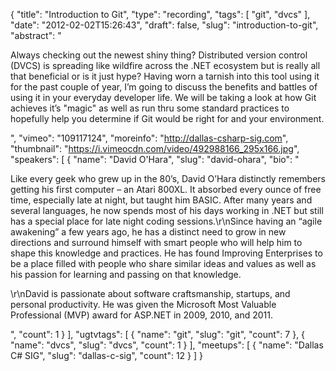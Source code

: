 {
  "title": "Introduction to Git",
  "type": "recording",
  "tags": [
    "git",
    "dvcs"
  ],
  "date": "2012-02-02T15:26:43",
  "draft": false,
  "slug": "introduction-to-git",
  "abstract": "<p>Always checking out the newest shiny thing? Distributed version control (DVCS) is spreading like wildfire across the .NET ecosystem but is really all that beneficial or is it just hype? Having worn a tarnish into this tool using it for the past couple of year, I’m going to discuss the benefits and battles of using it in your everyday developer life. We will be taking a look at how Git achieves it’s \"magic\" as well as run thru some standard practices to hopefully help you determine if Git would be right for and your environment.</p>",
  "vimeo": "109117124",
  "moreinfo": "http://dallas-csharp-sig.com",
  "thumbnail": "https://i.vimeocdn.com/video/492988166_295x166.jpg",
  "speakers": [
    {
      "name": "David O'Hara",
      "slug": "david-ohara",
      "bio": "<p>Like every geek who grew up in the 80’s, David O’Hara distinctly remembers getting his first computer – an Atari 800XL. It absorbed every ounce of free time, especially late at night, but taught him BASIC. After many years and several languages, he now spends most of his days working in .NET but still has a special place for late night coding sessions.\r\nSince having an “agile awakening” a few years ago, he has a distinct need to grow in new directions and surround himself with smart people who will help him to shape this knowledge and practices. He has found Improving Enterprises to be a place filled with people who share similar ideas and values as well as his passion for learning and passing on that knowledge.</p><p>\r\nDavid is passionate about software craftsmanship, startups, and personal productivity. He was given the Microsoft Most Valuable Professional (MVP) award for ASP.NET  in 2009, 2010, and 2011.</p>",
      "count": 1
    }
  ],
  "ugtvtags": [
    {
      "name": "git",
      "slug": "git",
      "count": 7
    },
    {
      "name": "dvcs",
      "slug": "dvcs",
      "count": 1
    }
  ],
  "meetups": [
    {
      "name": "Dallas C# SIG",
      "slug": "dallas-c-sig",
      "count": 12
    }
  ]
}